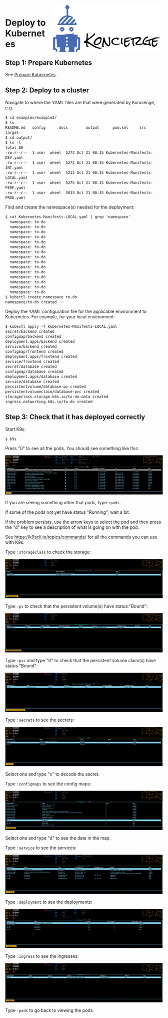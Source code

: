 <img src="images/koncierge-logo.svg" alt="Koncierge" style="float: right; margin-right: 10px; margin-left: 10px;  height: 150px" />

# Deploy to Kubernetes

## Step 1: Prepare Kubernetes

See [Prepare Kubernetes](prepare-k8s.md).

## Step 2: Deploy to a cluster

Navigate to where the YAML files are that were generated by Koncienge, e.g.

```shell
$ cd examples/example2/
$ ls
README.md	config		docs		output		pom.xml		src		target
$ cd output/
$ ls -l
total 80
-rw-r--r--  1 user  wheel  5272 Oct 21 00:15 Kubernetes-Manifests-DEV.yaml
-rw-r--r--  1 user  wheel  5272 Oct 21 00:15 Kubernetes-Manifests-INT.yaml
-rw-r--r--  1 user  wheel  5212 Oct 21 00:15 Kubernetes-Manifests-LOCAL.yaml
-rw-r--r--  1 user  wheel  5275 Oct 21 00:15 Kubernetes-Manifests-PERF.yaml
-rw-r--r--  1 user  wheel  5833 Oct 21 00:15 Kubernetes-Manifests-PROD.yaml
```

Find and create the namespace(s) needed for the deployment:

```shell
$ cat Kubernetes-Manifests-LOCAL.yaml | grep 'namespace'
  namespace: to-do
  namespace: to-do
  namespace: to-do
  namespace: to-do
  namespace: to-do
  namespace: to-do
  namespace: to-do
  namespace: to-do
  namespace: to-do
  namespace: to-do
  namespace: to-do
  namespace: to-do
  namespace: to-do
  namespace: to-do
  namespace: to-do
$ kubectl create namespace to-do
namespace/to-do created
```

Deploy the YAML configuration file for the applicable environment to Kubernetes. 
For example, for your local environment:

```shell
$ kubectl apply -f Kubernetes-Manifests-LOCAL.yaml 
secret/backend created
configmap/backend created
deployment.apps/backend created
service/backend created
configmap/frontend created
deployment.apps/frontend created
service/frontend created
secret/database created
configmap/database created
deployment.apps/database created
service/database created
persistentvolume/database-pv created
persistentvolumeclaim/database-pvc created
storageclass.storage.k8s.io/to-do-data created
ingress.networking.k8s.io/to-do created
```

## Step 3: Check that it has deployed correctly

Start K9s:

```shell
$ k9s
```

Press "0" to see all the pods. You should see something like this:

![example2_k9s_showing_pods.png](images%2Fexample2_k9s_showing_pods.png)

If you are seeing something other that pods, type `:pods`.

If some of the pods not yet have status "Running", wait a bit.

If the problem persists, use the arrow keys to select the pod and then press the "d" key
to see a description of what is going on with the pod. 

See https://k9scli.io/topics/commands/ for all the commands you can use with K9s.

Type `:storageclass` to check the storage:

![example2_k9s_showing_storageclass.png](images%2Fexample2_k9s_showing_storageclass.png)

Type `:pv` to check that the persistent volume(s) have status "Bound":

![example2_k9s_showing_pv.png](images%2Fexample2_k9s_showing_pv.png)

Type `:pvc` and type "0" to check that the persistent volume claim(s) have status "Bound":

![example2_k9s_showing_pvc.png](images%2Fexample2_k9s_showing_pvc.png)

Type `:secrets` to see the secrets:

![example2_k9s_showing_secrets.png](images%2Fexample2_k9s_showing_secrets.png)

Select one and type "x" to decode the secret. 

Type `:configmaps` to see the config maps:

![example2_k9s_showing_configmaps.png](images%2Fexample2_k9s_showing_configmaps.png)

Select one and type "d" to see the data in the map.

Type `:service` to see the services:

![example2_k9s_showing_services.png](images%2Fexample2_k9s_showing_services.png)

Type `:deployment` to see the deployments:

![example2_k9s_showing_deployments.png](images%2Fexample2_k9s_showing_deployments.png)

Type `:ingress` to see the ingresses:

![example2_k9s_showing_ingresses.png](images%2Fexample2_k9s_showing_ingresses.png)

Type `:pods` to go back to viewing the pods.